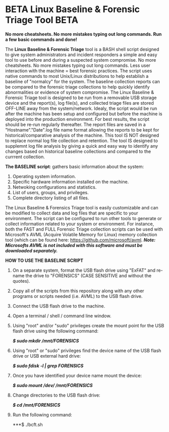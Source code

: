 # BETA Linux Baseline & Forensic Triage Tool BETA
**No more cheatsheets. No more mistakes typing out long commands. Run a few basic commands and done!**

The **Linux Baseline & Forensic Triage** tool is a BASH shell script designed to give system administrators and incident responders a simple and easy tool to use before and during a suspected system compromise. No more cheatsheets. No more mistakes typing out long commands. Less user interaction with the machine = best forensic practices. The script uses native commands to most Unix/Linux distributions to help establish a baseline of "normalcy" for the system. The baseline collection reports can be compared to the forensic triage collections to help quickly identify abnormalities or evidence of system compromise. The Linux Baseline & Forensic Triage tool is designed to be run from a removable USB storage device and the report(s), log file(s), and collected triage files are stored OFF-LINE away from the system/network. Idealy, the script would be run after the machine has been setup and configured but before the machine is deployed into the production environment. For best results, the script should be re-run regularly thereafter. The report files are saved in a "Hostname"."Date".log file name format allowing the reports to be kept for historical/comparative analysis of the machine. This tool IS NOT designed to replace normal log file collection and retention. The tool IS designed to supplemnt log file analysis by giving a quick and easy way to identify any changes based on historical baseline collections and compared to the currrent collection.   

**The BASELINE script**: gathers basic information about the system:
  1. Operating system information.
  2. Specific hardware information installed on the machine. 
  3. Netwoking configurations and statistics. 
  4. List of users, groups, and privileges. 
  5. Complete directory listing of all files.

The Linux Baseline & Forensics Triage tool is easily customizable and can be modified to collect data and log files that are specific to your environment. The script can be configured to run other tools to generate or collect information related to your system or environment. For instance, both the FAST and FULL Forensic Triage collection scripts can be used with Microsoft's AVML (Acquire Volatile Memory for Linux) memory collection tool (which can be found here: https://github.com/microsoft/avml. ***Note: Microsofts AVML is not included with this software and must be downloaded separately.***

****HOW TO USE THE BASELINE SCRIPT****
  1. On a separate system, format the USB flash drive using "ExFAT" and re-name the drive to "FORENSICS" (CASE SENSITIVE and without the quotes).
  2. Copy all of the scripts from this repository along with any other programs or scripts needed (i.e. AVML) to the USB flash drive.
  3. Connect the USB flash drive to the machine.
  4. Open a terminal / shell / command line window.
  5. Using "root" and/or "sudo" privileges create the mount point for the USB flash drive using the following command: 
  
       ***$ sudo mkdir /mnt/FORENSICS***
  
  6. Using "root" or "sudo" privileges find the device name of the USB flash drive or USB external hard drive: 
  
       ***$ sudo fdisk -l | grep FORENSICS***
  
  7. Once you have identified your device name mount the device: 
  
       ***$ sudo mount /dev/<drive ID here> /mnt/FORENSICS***
  
  8. Change directories to the USB flash drive: 
 
       ***$ cd /mnt/FORENSICS***
  
  9. Run the following command:
  
       ***$ ./bcft.sh
